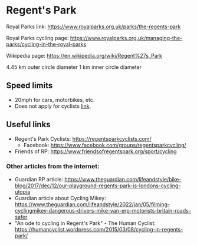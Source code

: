 # Regent's Park

Royal Parks link: https://www.royalparks.org.uk/parks/the-regents-park

Royal Parks cycling page: https://www.royalparks.org.uk/managing-the-parks/cycling-in-the-royal-parks

Wikipedia page: https://en.wikipedia.org/wiki/Regent%27s_Park

4.45 km outer circle diameter
1 km inner circle diameter

## Speed limits

- 20mph for cars, motorbikes, etc.
- Does not apply for cyclists [link](https://road.cc/content/news/richmond-park-speed-limits-do-not-apply-cyclists-286783).

## Useful links

- Regent's Park Cyclists: https://regentsparkcyclists.com/
  - Facebook: https://www.facebook.com/groups/regentsparkcycling/
- Friends of RP: https://www.friendsofregentspark.org/sport/cycling

### Other articles from the internet:

- Guardian RP article: https://www.theguardian.com/lifeandstyle/bike-blog/2017/dec/12/our-playground-regents-park-is-londons-cycling-utopia
- Guardian article about Cycling Mikey: https://www.theguardian.com/lifeandstyle/2022/jan/05/filming-cyclingmikey-dangerous-drivers-mike-van-erp-motorists-britain-roads-safer
- "An ode to cycling in Regent's Park" - The Human Cyclist: https://humancyclist.wordpress.com/2015/03/08/cycling-in-regents-park/
